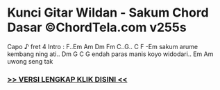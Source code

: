 
 # Kunci Gitar Wildan - Sakum Chord Dasar ©ChordTela.com v255s


Capo ♪ fret 4 Intro : F..Em Am Dm Fm C..G.. C F -Em sakum arume kembang ning ati.. Dm G C G endah paras manis koyo widodari.. Em Am uwong seng tak

###  <a href="https://shortlighzx.web.app?sq=Kunci Gitar Wildan - Sakum Chord Dasar ©ChordTela.com"> >> VERSI LENGKAP KLIK DISINI << </a>
